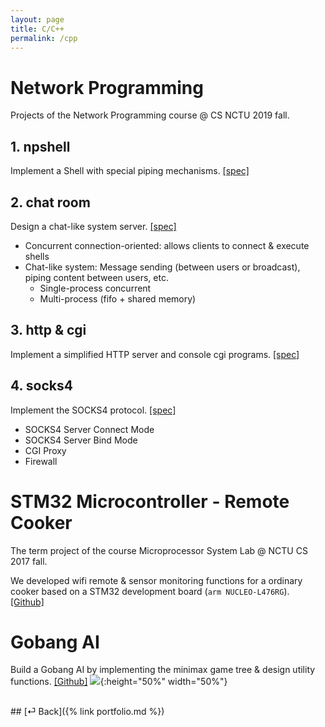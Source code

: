 ```yaml
---
layout: page
title: C/C++
permalink: /cpp
---
```


# Network Programming

Projects of the Network Programming course @ CS NCTU 2019 fall.

## 1. npshell
Implement a Shell with special piping mechanisms. [[spec]](https://people.cs.nctu.edu.tw/~cysun0226/np-spec/NP_Project1_Spec.pdf)

## 2. chat room
Design a chat-like system server. [[spec]](https://people.cs.nctu.edu.tw/~cysun0226/np-spec/NP_Project2_Spec.pdf)

* Concurrent connection-oriented: allows clients to connect & execute shells
* Chat-like system: Message sending (between users or broadcast), piping content between users, etc.
    * Single-process concurrent
    * Multi-process (fifo + shared memory)

## 3. http & cgi
Implement a simplified HTTP server and console cgi programs. [[spec]](https://people.cs.nctu.edu.tw/~cysun0226/np-spec/NP_Project3_Spec.zip)

## 4. socks4
Implement the SOCKS4 protocol. [[spec]](https://people.cs.nctu.edu.tw/~cysun0226/np-spec/NP_Project4_Spec.pdf)

* SOCKS4 Server Connect Mode
* SOCKS4 Server Bind Mode
* CGI Proxy
* Firewall


# STM32 Microcontroller - Remote Cooker
The term project of the course Microprocessor System Lab @ NCTU CS 2017 fall.

We developed wifi remote & sensor monitoring functions for a ordinary cooker based on a STM32  development board (`arm NUCLEO-L476RG`). [[Github]](https://github.com/cysun0226/intelligent-cook)

# Gobang AI
Build a Gobang AI by implementing the minimax game tree & design utility functions. [[Github]](https://github.com/cysun0226/Artifical-Intelligence/tree/master/game-project/game-AI)
![](https://i.imgur.com/S4W5UTJ.png){:height="50%" width="50%"}

<br>
## [⏎ Back]({% link portfolio.md %})